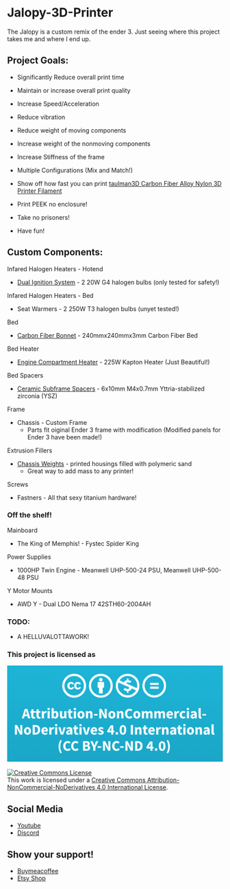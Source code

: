 # Jalopy-3D-Printer
The Jalopy is a custom remix of the ender 3. Just seeing where this project takes me and where I end up.

## Project Goals:

- Significantly Reduce overall print time

- Maintain or increase overall print quality

- Increase Speed/Acceleration

- Reduce vibration

- Reduce weight of moving components

- Increase weight of the nonmoving components

- Increase Stiffness of the frame

- Multiple Configurations (Mix and Match!)

- Show off how fast you can print [taulman3D Carbon Fiber Alloy Nylon 3D Printer Filament](https://taulman3d.com/carbonfiberalloynylonfilament.html)

- Print PEEK no enclosure!

- Take no prisoners!

- Have fun!



## Custom Components:

Infared Halogen Heaters - Hotend
- [Dual Ignition System](https://github.com/Leviathan3DPrinting/Dual-Ignition-System) - 2 20W G4 halogen bulbs (only tested for safety!)

Infared Halogen Heaters - Bed
- Seat Warmers - 2 250W T3 halogen bulbs (unyet tested!)

Bed
- [Carbon Fiber Bonnet](https://github.com/Leviathan3DPrinting/Jalopy-3D-Printer/tree/ad34be1e4e56d2a3a7dab663aaee73733993598e/Custom%20High%20Performance%20Parts/Carbon%20Fiber%20Bonnet) - 240mmx240mmx3mm Carbon Fiber Bed

Bed Heater
- [Engine Compartment Heater](https://github.com/Leviathan3DPrinting/Jalopy-3D-Printer/blob/ad34be1e4e56d2a3a7dab663aaee73733993598e/Custom%20High%20Performance%20Parts/Engine%20Compartment%20Heater) - 225W Kapton Heater (Just Beautiful!)

Bed Spacers
- [Ceramic Subframe Spacers](https://github.com/Leviathan3DPrinting/Jalopy-3D-Printer/tree/main/Custom%20High%20Performance%20Parts/Caeramic%20Subframe%20Spacers) - 6x10mm M4x0.7mm Yttria-stabilized zirconia (YSZ)

Frame
- Chassis - Custom Frame
  - Parts fit oiginal Ender 3 frame with modification (Modified panels for Ender 3 have been made!)

Extrusion Fillers
- [Chassis Weights](https://github.com/Leviathan3DPrinting/Jalopy-3D-Printer/tree/main/Custom%20High%20Performance%20Parts/Chassis%20Weights) - printed housings filled with polymeric sand
  - Great way to add mass to any printer!

Screws
- Fastners - All that sexy titanium hardware!



### Off the shelf!

Mainboard
- The King of Memphis! - Fystec Spider King

Power Supplies
- 1000HP Twin Engine - Meanwell UHP-500-24 PSU, Meanwell UHP-500-48 PSU

Y Motor Mounts
- AWD Y - Dual LDO Nema 17 42STH60-2004AH



### TODO:
- A HELLUVALOTTAWORK!

### This project is licensed as
![image of license](https://github.com/Leviathan3DPrinting/Jalopy-3D-Printer/blob/3c9b3dcbf7b711fca9938695c092bdc71c62a8bb/LICENSE.png)

<a rel="license" href="http://creativecommons.org/licenses/by-nc-nd/4.0/"><img alt="Creative Commons License" style="border-width:0" src="https://i.creativecommons.org/l/by-nc-nd/4.0/88x31.png" /></a><br />This work is licensed under a <a rel="license" href="http://creativecommons.org/licenses/by-nc-nd/4.0/">Creative Commons Attribution-NonCommercial-NoDerivatives 4.0 International License</a>.

## Social Media
- [Youtube](https://www.youtube.com/@HoodPlastics)
- [Discord](https://discord.gg/qpgeTM5KKV)

## Show your support!
- [Buymeacoffee](https://www.buymeacoffee.com/Leviathan3D)
- [Etsy Shop](https://www.etsy.com/shop/Leviathan3DPrinting?ref=simple-shop-header-name&listing_id=1351359610)
